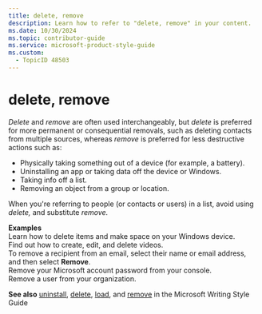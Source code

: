 ```yaml
---
title: delete, remove
description: Learn how to refer to "delete, remove" in your content.
ms.date: 10/30/2024
ms.topic: contributor-guide
ms.service: microsoft-product-style-guide
ms.custom:
  - TopicID 48503
---
```



# delete, remove

*Delete* and *remove* are often used interchangeably, but *delete* is preferred for more permanent or consequential removals, such as deleting contacts from multiple sources, whereas *remove* is preferred for less destructive actions such as:

- Physically taking something out of a device (for example, a battery).
- Uninstalling an app or taking data off the device or Windows.
- Taking info off a list.
- Removing an object from a group or location.

When you're referring to people (or contacts or users) in a list, avoid using *delete,* and substitute *remove.*

**Examples**  
Learn how to delete items and make space on your Windows device.  
Find out how to create, edit, and delete videos.  
To remove a recipient from an email, select their name or email address, and then select **Remove**.  
Remove your Microsoft account password from your console.  
Remove a user from your organization.

**See also** [uninstall](/style-guide/a-z-word-list-term-collections/u/uninstall), [delete](/style-guide/a-z-word-list-term-collections/d/delete), [load](/style-guide/a-z-word-list-term-collections/l/load), and [remove](/style-guide/a-z-word-list-term-collections/r/remove) in the Microsoft Writing Style Guide